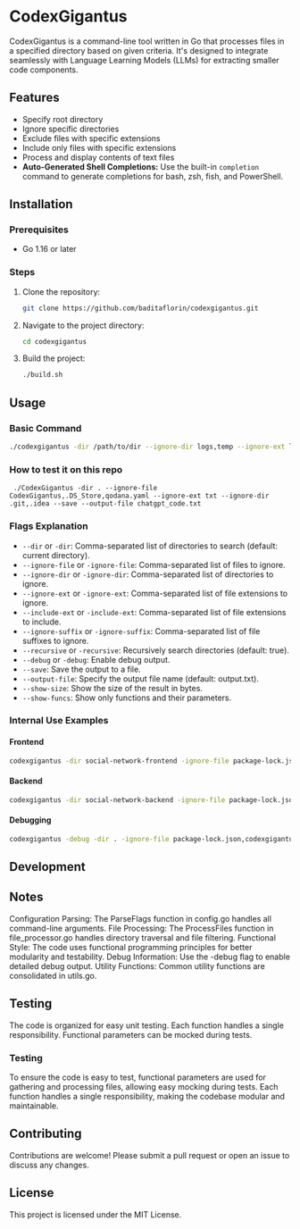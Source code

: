 # CodexGigantus

CodexGigantus is a command-line tool written in Go that processes files in a specified directory based on given criteria. It's designed to integrate seamlessly with Language Learning Models (LLMs) for extracting smaller code components.

## Features
- Specify root directory
- Ignore specific directories
- Exclude files with specific extensions
- Include only files with specific extensions
- Process and display contents of text files
- **Auto-Generated Shell Completions:** Use the built-in `completion` command to generate completions for bash, zsh, fish, and PowerShell.

## Installation

### Prerequisites
- Go 1.16 or later

### Steps
1. Clone the repository:
    ```sh
    git clone https://github.com/baditaflorin/codexgigantus.git
    ```
2. Navigate to the project directory:
    ```sh
    cd codexgigantus
    ```
3. Build the project:
    ```sh
    ./build.sh
    ```

## Usage

### Basic Command
```sh
./codexgigantus -dir /path/to/dir --ignore-dir logs,temp --ignore-ext log,tmp --include-ext txt,md
```

### How to test it on this repo
```shell
 ./CodexGigantus -dir . --ignore-file CodexGigantus,.DS_Store,qodana.yaml --ignore-ext txt --ignore-dir .git,.idea --save --output-file chatgpt_code.txt
```
### Flags Explanation
- `--dir` or `-dir`: Comma-separated list of directories to search (default: current directory).
- `--ignore-file` or `-ignore-file`: Comma-separated list of files to ignore.
- `--ignore-dir` or `-ignore-dir`: Comma-separated list of directories to ignore.
- `--ignore-ext` or `-ignore-ext`: Comma-separated list of file extensions to ignore.
- `--include-ext` or `-include-ext`: Comma-separated list of file extensions to include.
- `--ignore-suffix` or `-ignore-suffix`: Comma-separated list of file suffixes to ignore.
- `--recursive` or `-recursive`: Recursively search directories (default: true).
- `--debug` or `-debug`: Enable debug output.
- `--save`: Save the output to a file.
- `--output-file`: Specify the output file name (default: output.txt).
- `--show-size`: Show the size of the result in bytes.
- `--show-funcs`: Show only functions and their parameters.

### Internal Use Examples

#### Frontend
```sh
codexgigantus -dir social-network-frontend -ignore-file package-lock.json -ignore-dir node_modules,__previewjs__ -ignore-ext svg,png,ico,md -output-file frontend.txt -save
```

#### Backend
```sh
codexgigantus -dir social-network-backend -ignore-file package-lock.json,auth_test.go -ignore-dir tests -ignore-ext sum,mod -output-file backend.txt -save
```

#### Debugging
```sh
codexgigantus -debug -dir . -ignore-file package-lock.json,codexgigantus,frontend.txt -ignore-dir cmd,pkg,.idea,.git,node_modules,__previewjs__ -ignore-ext svg,png,ico,md -output-file frontend.txt -save
```

## Development

## Notes
Configuration Parsing: The ParseFlags function in config.go handles all command-line arguments.
File Processing: The ProcessFiles function in file_processor.go handles directory traversal and file filtering.
Functional Style: The code uses functional programming principles for better modularity and testability.
Debug Information: Use the -debug flag to enable detailed debug output.
Utility Functions: Common utility functions are consolidated in utils.go.

## Testing
The code is organized for easy unit testing.
Each function handles a single responsibility.
Functional parameters can be mocked during tests.

### Testing

To ensure the code is easy to test, functional parameters are used for gathering and processing files, allowing easy mocking during tests. Each function handles a single responsibility, making the codebase modular and maintainable.

## Contributing

Contributions are welcome! Please submit a pull request or open an issue to discuss any changes.

## License

This project is licensed under the MIT License.
